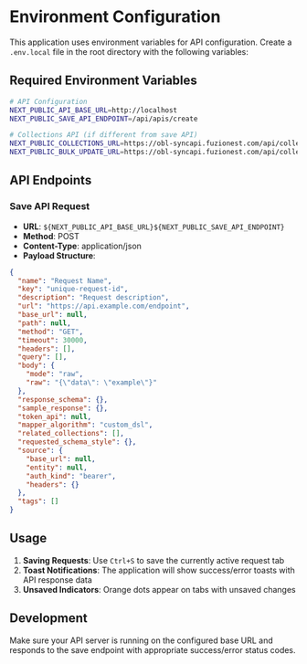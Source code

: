 # Environment Configuration

This application uses environment variables for API configuration. Create a `.env.local` file in the root directory with the following variables:

## Required Environment Variables

```bash
# API Configuration
NEXT_PUBLIC_API_BASE_URL=http://localhost
NEXT_PUBLIC_SAVE_API_ENDPOINT=/api/apis/create

# Collections API (if different from save API)
NEXT_PUBLIC_COLLECTIONS_URL=https://obl-syncapi.fuzionest.com/api/collections/
NEXT_PUBLIC_BULK_UPDATE_URL=https://obl-syncapi.fuzionest.com/api/collections/bulk-update
```

## API Endpoints

### Save API Request
- **URL**: `${NEXT_PUBLIC_API_BASE_URL}${NEXT_PUBLIC_SAVE_API_ENDPOINT}`
- **Method**: POST
- **Content-Type**: application/json
- **Payload Structure**:

```json
{
  "name": "Request Name",
  "key": "unique-request-id",
  "description": "Request description",
  "url": "https://api.example.com/endpoint",
  "base_url": null,
  "path": null,
  "method": "GET",
  "timeout": 30000,
  "headers": [],
  "query": [],
  "body": {
    "mode": "raw",
    "raw": "{\"data\": \"example\"}"
  },
  "response_schema": {},
  "sample_response": {},
  "token_api": null,
  "mapper_algorithm": "custom_dsl",
  "related_collections": [],
  "requested_schema_style": {},
  "source": {
    "base_url": null,
    "entity": null,
    "auth_kind": "bearer",
    "headers": {}
  },
  "tags": []
}
```

## Usage

1. **Saving Requests**: Use `Ctrl+S` to save the currently active request tab
2. **Toast Notifications**: The application will show success/error toasts with API response data
3. **Unsaved Indicators**: Orange dots appear on tabs with unsaved changes

## Development

Make sure your API server is running on the configured base URL and responds to the save endpoint with appropriate success/error status codes.